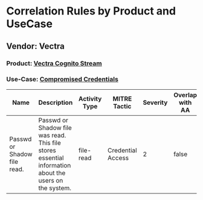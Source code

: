 Correlation Rules by Product and UseCase
========================================
Vendor: Vectra
--------------
### Product: [Vectra Cognito Stream](../ds_vectra_vectra_cognito_stream.md)
### Use-Case: [Compromised Credentials](../../../../UseCases/uc_compromised_credentials.md)

| Name    | Description    | Activity Type | MITRE Tactic      | Severity | Overlap with AA |
| ---- | ---- | ---- | ---- | -------- | ---- |
| Passwd or Shadow file read. | Passwd or Shadow file was read. This file stores essential information about the users on the system. | file-read     | Credential Access | 2        | false    |
